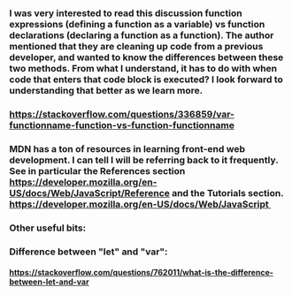 ### I was very interested to read this discussion function expressions (defining a function as a variable) vs function declarations (declaring a function as a function). The author mentioned that they are cleaning up code from a previous developer, and wanted to know the differences between these two methods. From what I understand, it has to do with when code that enters that code block is executed? I look forward to understanding that better as we learn more.
### 
### https://stackoverflow.com/questions/336859/var-functionname-function-vs-function-functionname
### 
### MDN has a ton of resources in learning front-end web development. I can tell I will be referring back to it frequently. See in particular the References section  https://developer.mozilla.org/en-US/docs/Web/JavaScript/Reference and the Tutorials section. https://developer.mozilla.org/en-US/docs/Web/JavaScript 
### 
### Other useful bits:
### Difference between "let" and "var": 
#### https://stackoverflow.com/questions/762011/what-is-the-difference-between-let-and-var 

